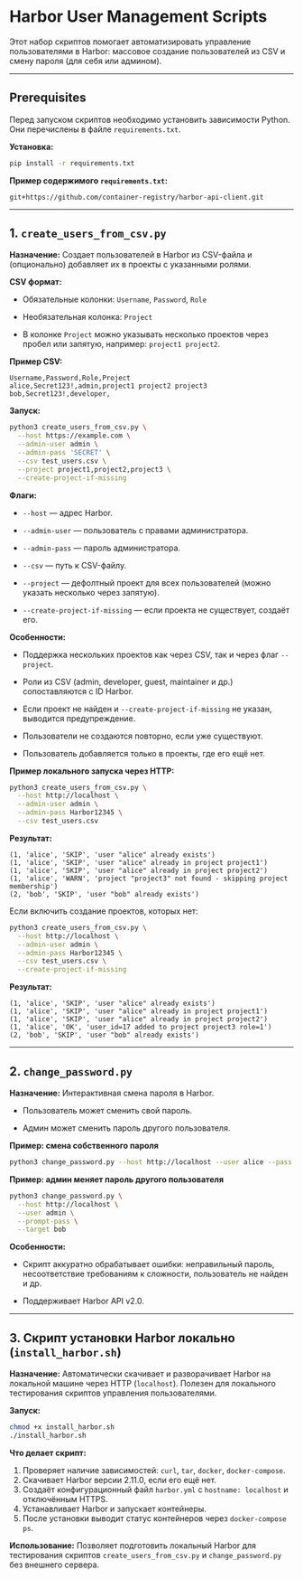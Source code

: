 # Harbor User Management Scripts

Этот набор скриптов помогает автоматизировать управление пользователями в Harbor: массовое создание пользователей из CSV и смену пароля (для себя или админом).

---

## Prerequisites

Перед запуском скриптов необходимо установить зависимости Python.
Они перечислены в файле `requirements.txt`.

**Установка:**

```bash
pip install -r requirements.txt
```

**Пример содержимого `requirements.txt`:**

```text
git+https://github.com/container-registry/harbor-api-client.git
```

---

## 1. `create_users_from_csv.py`

**Назначение:**
Создает пользователей в Harbor из CSV-файла и (опционально) добавляет их в проекты с указанными ролями.

**CSV формат:**

* Обязательные колонки: `Username`, `Password`, `Role`

* Необязательная колонка: `Project`

* В колонке `Project` можно указывать несколько проектов через пробел или запятую, например: `project1 project2`.

**Пример CSV:**

```csv
Username,Password,Role,Project
alice,Secret123!,admin,project1 project2 project3
bob,Secret123!,developer,
```

**Запуск:**

```bash
python3 create_users_from_csv.py \
  --host https://example.com \
  --admin-user admin \
  --admin-pass 'SECRET' \
  --csv test_users.csv \
  --project project1,project2,project3 \
  --create-project-if-missing
```

**Флаги:**

* `--host` — адрес Harbor.

* `--admin-user` — пользователь с правами администратора.

* `--admin-pass` — пароль администратора.

* `--csv` — путь к CSV-файлу.

* `--project` — дефолтный проект для всех пользователей (можно указать несколько через запятую).

* `--create-project-if-missing` — если проекта не существует, создаёт его.

**Особенности:**

* Поддержка нескольких проектов как через CSV, так и через флаг `--project`.

* Роли из CSV (admin, developer, guest, maintainer и др.) сопоставляются с ID Harbor.

* Если проект не найден и `--create-project-if-missing` не указан, выводится предупреждение.

* Пользователи не создаются повторно, если уже существуют.

* Пользователь добавляется только в проекты, где его ещё нет.

**Пример локального запуска через HTTP:**

```bash
python3 create_users_from_csv.py \
  --host http://localhost \
  --admin-user admin \
  --admin-pass Harbor12345 \
  --csv test_users.csv
```

**Результат:**

```
(1, 'alice', 'SKIP', 'user "alice" already exists')
(1, 'alice', 'SKIP', 'user "alice" already in project project1')
(1, 'alice', 'SKIP', 'user "alice" already in project project2')
(1, 'alice', 'WARN', 'project "project3" not found - skipping project membership')
(2, 'bob', 'SKIP', 'user "bob" already exists')
```

Если включить создание проектов, которых нет:

```bash
python3 create_users_from_csv.py \
  --host http://localhost \
  --admin-user admin \
  --admin-pass Harbor12345 \
  --csv test_users.csv \
  --create-project-if-missing
```

**Результат:**

```
(1, 'alice', 'SKIP', 'user "alice" already exists')
(1, 'alice', 'SKIP', 'user "alice" already in project project1')
(1, 'alice', 'SKIP', 'user "alice" already in project project2')
(1, 'alice', 'OK', 'user_id=17 added to project project3 role=1')
(2, 'bob', 'SKIP', 'user "bob" already exists')
```

---

## 2. `change_password.py`

**Назначение:**
Интерактивная смена пароля в Harbor.

* Пользователь может сменить свой пароль.

* Админ может сменить пароль другого пользователя.

**Пример: смена собственного пароля**

```bash
python3 change_password.py --host http://localhost --user alice --pass secret
```

**Пример: админ меняет пароль другого пользователя**

```bash
python3 change_password.py \
  --host http://localhost \
  --user admin \
  --prompt-pass \
  --target bob
```

**Особенности:**

* Скрипт аккуратно обрабатывает ошибки: неправильный пароль, несоответствие требованиям к сложности, пользователь не найден и др.

* Поддерживает Harbor API v2.0.

---

## 3. Скрипт установки Harbor локально (`install_harbor.sh`)

**Назначение:**
Автоматически скачивает и разворачивает Harbor на локальной машине через HTTP (`localhost`).
Полезен для локального тестирования скриптов управления пользователями.

**Запуск:**

```bash
chmod +x install_harbor.sh
./install_harbor.sh
```

**Что делает скрипт:**

1. Проверяет наличие зависимостей: `curl`, `tar`, `docker`, `docker-compose`.
2. Скачивает Harbor версии 2.11.0, если его ещё нет.
3. Создаёт конфигурационный файл `harbor.yml` с `hostname: localhost` и отключённым HTTPS.
4. Устанавливает Harbor и запускает контейнеры.
5. После установки выводит статус контейнеров через `docker-compose ps`.

**Использование:**
Позволяет подготовить локальный Harbor для тестирования скриптов `create_users_from_csv.py` и `change_password.py` без внешнего сервера.
